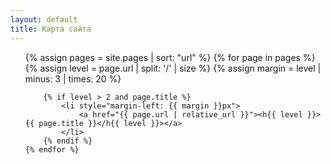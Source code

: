 ```yaml
---
layout: default
title: Карта сайта
---
```


<ul>
    {% assign pages = site.pages | sort: "url" %}
    {% for page in pages %}
        {% assign level = page.url | split: '/' | size %}
        {% assign margin = level | minus: 3 | times: 20 %}

        {% if level > 2 and page.title %}
            <li style="margin-left: {{ margin }}px">
                <a href="{{ page.url | relative_url }}"><h{{ level }}>{{ page.title }}</h{{ level }}></a>
            </li>
        {% endif %}
    {% endfor %}
</ul>